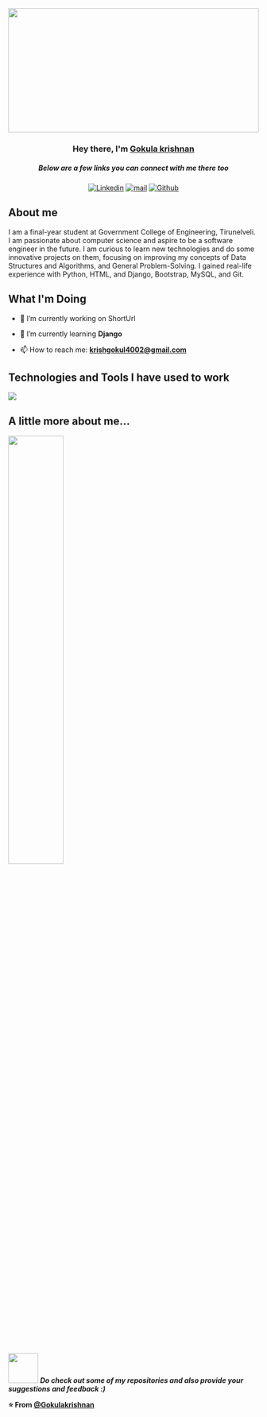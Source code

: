 <img width='100%' height='250px' src="https://github.com/Techkrish1/Techkrish1/assets/111285228/276cc677-f400-4d5a-8503-5484bd9a78cf" />

<h3 align="center">Hey there, I'm <a href="https://github.com/Techkrish1">Gokula krishnan</a></h3>
<h5 align="center">Below are a few links you can connect with me there too</h5>

<p align='center'>
  <a href="https://www.linkedin.com/in/gokula-krishnan-venkatesan-93a3a8227/"><img alt="Linkedin" title="Linkedin" src="https://img.shields.io/badge/linkedin-%230077B5.svg?style=for-the-badge&logo=linkedin&logoColor=white"/></a>
  <a href="mailto:krishgokul4002@gmail.com"><img alt="mail" title="mail" src="https://img.shields.io/badge/krishgokul4002@gmail.com-D14836?style=for-the-badge&logo=gmail&logoColor=white"/></a>
  <a href="https://github.com/Techkrish1/"><img alt="Github" title="Github" src="https://img.shields.io/badge/github-%230077B5.svg?style=for-the-badge&logo=github&logoColor=white"/></a>
</p>

## About me

<p> I am a final-year student at Government College of Engineering, Tirunelveli. 
I am passionate about computer science and aspire to be a software engineer in the future. I am curious to learn new technologies and do some innovative projects on them, focusing on improving my concepts of Data Structures and Algorithms, and General Problem-Solving. I gained real-life experience with Python, HTML, and Django, Bootstrap, MySQL, and Git.</p>

## What I'm Doing

- 🔭 I’m currently working on ShortUrl

- 🌱 I’m currently learning **Django**

- 📫 How to reach me: **krishgokul4002@gmail.com**

## Technologies and Tools I have used to work

<p align="left"> <a href="https://github.com/Techkrish1"><img src="https://skillicons.dev/icons?i=vscode,github,python,django,flask,git,html,css,bootstrap,js,mysql"> </a> </p>

## A little more about me...

<img align="center" width="47%" src="https://github-readme-stats.vercel.app/api?username=Techkrish1&show_icons=true&theme=radical" />

<img src="https://media.giphy.com/media/LnQjpWaON8nhr21vNW/giphy.gif" width="60"> <em><b>Do check out some of my repositories and also provide your suggestions and feedback :)</em>

⭐️ From [@Gokulakrishnan](https://github.com/Techkrish1)
